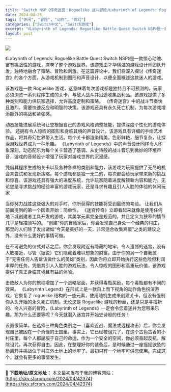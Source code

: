 ```yaml
---
title: "Switch NSP《传奇迷宫：Roguelike 战斗冒险/Labyrinth of Legends: Roguelike Battle Quest》英文 124M"
date: 2024-04-25
tags: ["休闲", "冒险", "动作", "奇幻"]
categories: ["Switch中文", "Switch游戏"]
excerpt: "《Labyrinth of Legends: Roguelike Battle Quest Switch NSP》是一款惊心动魄、富有挑战性的游戏，席卷了整个游戏世界。该游戏由才华横溢的游戏设计师团队开发，独特地融合了策略、冒险和刺激。在这篇评论中，我们将深入探讨《传奇迷宫》的各个方面，从游戏机制到&hellip;"
layout: post
---
```


<img class="aligncenter" src="https://sky.sfcrom.com/wp-content/uploads/2024/04/20240425110744-46e94.jpeg" />

《Labyrinth of Legends: Roguelike Battle Quest Switch NSP》是一款惊心动魄、富有挑战性的游戏，席卷了整个游戏世界。该游戏由才华横溢的游戏设计师团队开发，独特地融合了策略、冒险和刺激。在这篇评论中，我们将深入探讨《传奇迷宫》的各个方面，从游戏机制到图形和声音设计，以便全面概述这款迷人的游戏。

该游戏是一款 Roguelike 游戏，这意味着每次游戏都是独特且不可预测的。玩家必须浏览一系列程序生成的关卡，与敌人战斗并沿途收集战利品。该游戏提供了多种类别和能力供玩家选择，允许高度定制和策略。 《传奇迷宫》中的战斗节奏快且激烈，需要快速反应和明智的决策。该游戏还具有永久死亡机制，为每次游戏增添额外的挑战和紧张感。

动态技能进展系统可让您根据自己的游戏风格调整技能，提供深度个性化的游戏体验。
还拥有令人惊叹的图形和身临其境的声音设计。该游戏具有详细的手绘艺术作品，将其奇幻世界带入生活。每个关卡都渲染精美，色彩鲜艳，细节复杂，让探索游戏世界成为一种乐趣。 《Labyrinth of Legends》中的声音设计同样令人印象深刻，动态配乐为每个关卡营造了基调。从史诗般的战斗音乐到微妙的环境声音，游戏的音频设计增强了玩家对游戏世界的沉浸感。

凭借其程序生成的关卡以及各种各样的类别和能力，该游戏为玩家提供了无尽的机会来尝试和发现新策略。每个游戏都是独一无二的，每次都会给玩家带来新的挑战和惊喜。该游戏还具有强大的进度系统，允许玩家随着进度解锁新内容和能力。无论您是寻求挑战的经验丰富的游戏玩家，还是寻求有趣且引人入胜的体验的休闲玩家

当你努力战胜这些强大的对手时，你所获得的技能将受到最终的考验。
让我们从前面提到的第一个因素开始：简单性。 《迷宫传奇》立即看起来就像是使用任何地下城创建者工具开发的游戏，其美学元素完全是规范的，并且定义为狭窄的情节几乎是轻描淡写的。 “创建”你的冒险家后，你会发现自己身处一个经典的村庄，那里的人们除了发出诸如“今天是美好的一天，非常适合收集鸡蛋”之类的建议之外，没有什么更好的事情可做。

在不可避免的仪式对话之后，你会发现附近有隐藏的地牢，令人遗憾的迷宫，没有人敢接近，尽管（据说）它们隐藏着难以想象的财富。由于你的另一个自我属于“无需任何人告诉该做什么的英雄”类别，因此你将立即开始执行这些危险但利润丰厚的任务。凭借其引人入胜的游戏玩法、令人惊叹的图形和高重玩价值，该游戏提供了真正身临其境且有益的体验。

击败敌人为你的旅程增加了一个战略层面，并获得毒瓶奖励，每个毒瓶都有不同的效果。
《Labyrinth Legend》在形式上是一款自上而下视角的动作角色扮演游戏，它恢复了 roguelike 结构的一些元素，使用随机生成来创建关卡，但没有强制你从头开始的永久死亡机制。无论您是 Roguelike 游戏的粉丝，还是只是寻找新的、令人兴奋的冒险，《Labyrinth of Legends》一定会令您着迷并为您带来乐趣。那为什么还要等呢？今天就潜入迷宫并开始史诗般的任务！

设置很简单。在选择三种角色类别之一（喜欢近战、魔法或远程攻击）后，你会发现自己被困在一个奇怪的王国里。事实上，它已经被诅咒了，在这个古色古香的小村庄里，每个人都屈服于自己的命运，作为一个安全的空间，你必须奋起反抗，解除诅咒，再次获得自由。因此，在整理好你的装备后，是时候通过一座摇摇欲坠的桥离开并挑战位于村庄外土地上的地牢了。最初只有一个地牢可供您使用。完成这个，就会有更多的事情发生。

---
📖 **下载地址/原文地址：** 本文最初发布于我的博客网站：[https://sky.sfcrom.com/2024/04/42374](https://sky.sfcrom.com/2024/04/42374)
